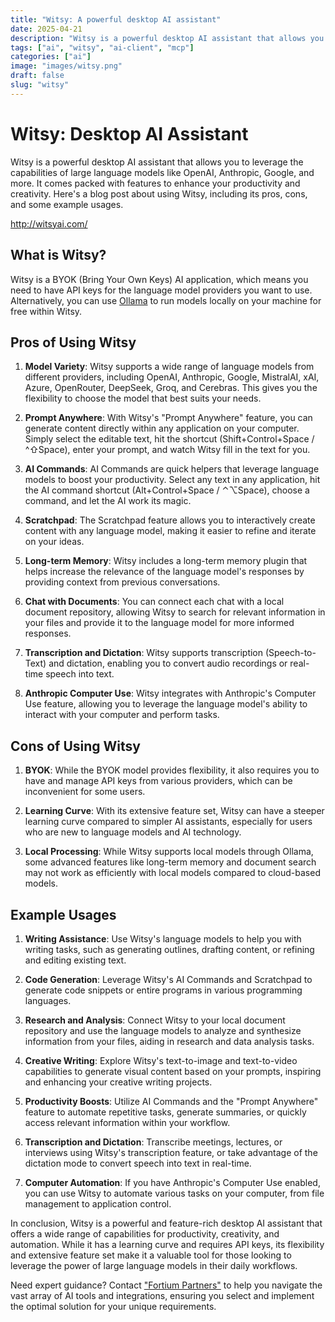 ```yaml
---
title: "Witsy: A powerful desktop AI assistant"
date: 2025-04-21
description: "Witsy is a powerful desktop AI assistant that allows you to leverage the capabilities of large language models like OpenAI, Anthropic, Google, and more."
tags: ["ai", "witsy", "ai-client", "mcp"]
categories: ["ai"]
image: "images/witsy.png"
draft: false
slug: "witsy"
---
```


# Witsy: Desktop AI Assistant

Witsy is a powerful desktop AI assistant that allows you to leverage the capabilities of large language models like OpenAI, Anthropic, Google, and more. It comes packed with features to enhance your productivity and creativity. Here's a blog post about using Witsy, including its pros, cons, and some example usages.

http://witsyai.com/

## What is Witsy?

Witsy is a BYOK (Bring Your Own Keys) AI application, which means you need to have API keys for the language model providers you want to use. Alternatively, you can use [Ollama](https://ollama.com) to run models locally on your machine for free within Witsy.

## Pros of Using Witsy

1. **Model Variety**: Witsy supports a wide range of language models from different providers, including OpenAI, Anthropic, Google, MistralAI, xAI, Azure, OpenRouter, DeepSeek, Groq, and Cerebras. This gives you the flexibility to choose the model that best suits your needs.

2. **Prompt Anywhere**: With Witsy's "Prompt Anywhere" feature, you can generate content directly within any application on your computer. Simply select the editable text, hit the shortcut (Shift+Control+Space / ^⇧Space), enter your prompt, and watch Witsy fill in the text for you.

3. **AI Commands**: AI Commands are quick helpers that leverage language models to boost your productivity. Select any text in any application, hit the AI command shortcut (Alt+Control+Space / ⌃⌥Space), choose a command, and let the AI work its magic.

4. **Scratchpad**: The Scratchpad feature allows you to interactively create content with any language model, making it easier to refine and iterate on your ideas.

5. **Long-term Memory**: Witsy includes a long-term memory plugin that helps increase the relevance of the language model's responses by providing context from previous conversations.

6. **Chat with Documents**: You can connect each chat with a local document repository, allowing Witsy to search for relevant information in your files and provide it to the language model for more informed responses.

7. **Transcription and Dictation**: Witsy supports transcription (Speech-to-Text) and dictation, enabling you to convert audio recordings or real-time speech into text.

8. **Anthropic Computer Use**: Witsy integrates with Anthropic's Computer Use feature, allowing you to leverage the language model's ability to interact with your computer and perform tasks.

## Cons of Using Witsy

1. **BYOK**: While the BYOK model provides flexibility, it also requires you to have and manage API keys from various providers, which can be inconvenient for some users.

2. **Learning Curve**: With its extensive feature set, Witsy can have a steeper learning curve compared to simpler AI assistants, especially for users who are new to language models and AI technology.

3. **Local Processing**: While Witsy supports local models through Ollama, some advanced features like long-term memory and document search may not work as efficiently with local models compared to cloud-based models.

## Example Usages

1. **Writing Assistance**: Use Witsy's language models to help you with writing tasks, such as generating outlines, drafting content, or refining and editing existing text.

2. **Code Generation**: Leverage Witsy's AI Commands and Scratchpad to generate code snippets or entire programs in various programming languages.

3. **Research and Analysis**: Connect Witsy to your local document repository and use the language models to analyze and synthesize information from your files, aiding in research and data analysis tasks.

4. **Creative Writing**: Explore Witsy's text-to-image and text-to-video capabilities to generate visual content based on your prompts, inspiring and enhancing your creative writing projects.

5. **Productivity Boosts**: Utilize AI Commands and the "Prompt Anywhere" feature to automate repetitive tasks, generate summaries, or quickly access relevant information within your workflow.

6. **Transcription and Dictation**: Transcribe meetings, lectures, or interviews using Witsy's transcription feature, or take advantage of the dictation mode to convert speech into text in real-time.

7. **Computer Automation**: If you have Anthropic's Computer Use enabled, you can use Witsy to automate various tasks on your computer, from file management to application control.

In conclusion, Witsy is a powerful and feature-rich desktop AI assistant that offers a wide range of capabilities for productivity, creativity, and automation. While it has a learning curve and requires API keys, its flexibility and extensive feature set make it a valuable tool for those looking to leverage the power of large language models in their daily workflows.

Need expert guidance? Contact ["Fortium Partners"](http://www.fortiumpartners.com/) to help you navigate the vast array of AI tools and integrations, ensuring you select and implement the optimal solution for your unique requirements.
